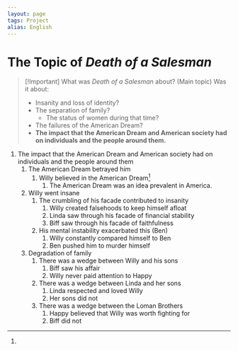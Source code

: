 ```yaml
---
layout: page
tags: Project
alias: English
---
```


# The Topic of *Death of a Salesman*

> [!Important] What was *Death of a Salesman* about? (Main topic)
> Was it about:
> - Insanity and loss of identity?
> - The separation of family?
> 	- The status of women during that time?
> - The failures of the American Dream?
> - **The impact that the American Dream and American society had on individuals and the people around them.**

1. The impact that the American Dream and American society had on individuals and the people around them
	1. The American Dream betrayed him
		1. Willy believed in the American Dream[^1]
			1. The American Dream was an idea prevalent in America.
	2. Willy went insane
		1. The crumbling of his facade contributed to insanity
			1. Willy created falsehoods to keep himself afloat
			2. Linda saw through his facade of financial stability
			3. Biff saw through his facade of faithfulness
		2. His mental instability exacerbated this (Ben)
			1. Willy constantly compared himself to Ben
			2. Ben pushed him to murder himself
	3. Degradation of family
		1. There was a wedge between Willy and his sons
			1. Biff saw his affair
			2. Willy never paid attention to Happy
		2. There was a wedge between Linda and her sons
			1. Linda respected and loved Willy
			2. Her sons did not
		3. There was a wedge between the Loman Brothers
			1. Happy believed that Willy was worth fighting for
			2. Biff did not

[^1]: 